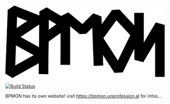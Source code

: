 ![BPMON](./bpmon.svg "BPMON")

[![Build Status](https://travis-ci.org/unprofession-al/bpmon.svg?branch=master)](https://travis-ci.org/unprofession-al/bpmon)

BPMON has its own website! visit https://bpmon.unprofession.al for infos...
